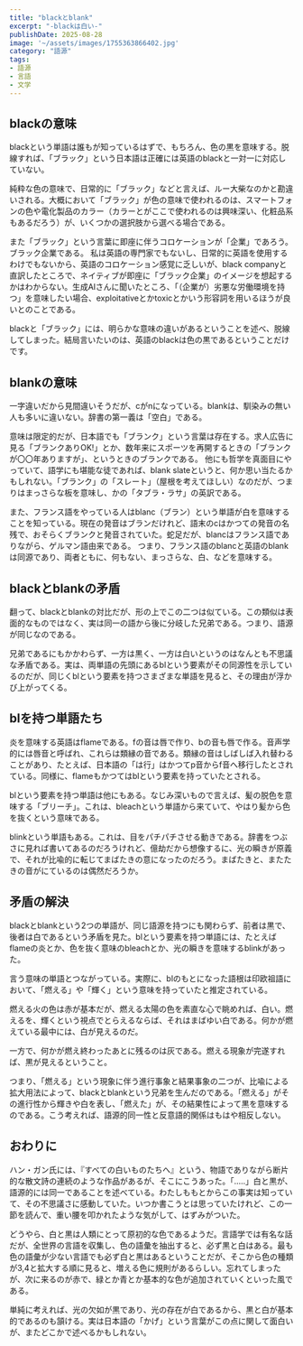 ```yaml
---
title: "blackとblank" 
excerpt: "-blackは白い-"
publishDate: 2025-08-28
image: '~/assets/images/1755363866402.jpg'
category: "語源"
tags:
- 語源
- 言語
- 文学
---
```


## blackの意味

blackという単語は誰もが知っているはずで、もちろん、色の黒を意味する。脱線すれば、「ブラック」という日本語は正確には英語のblackと一対一に対応していない。

純粋な色の意味で、日常的に「ブラック」などと言えば、ルー大柴なのかと勘違いされる。大概において「ブラック」が色の意味で使われるのは、スマートフォンの色や電化製品のカラー（カラーとがここで使われるのは興味深い、化粧品系もあるだろう）が、いくつかの選択肢から選べる場合である。

また「ブラック」という言葉に即座に伴うコロケーションが「企業」であろう。
ブラック企業である。
私は英語の専門家でもないし、日常的に英語を使用するわけでもないから、英語のコロケーション感覚に乏しいが、black companyと直訳したところで、ネイティブが即座に「ブラック企業」のイメージを想起するかはわからない。生成AIさんに聞いたところ、「（企業が）劣悪な労働環境を持つ」を意味したい場合、exploitativeとかtoxicとかいう形容詞を用いるほうが良いとのことである。

blackと「ブラック」には、明らかな意味の違いがあるということを述べ、脱線してしまった。結局言いたいのは、英語のblackは色の黒であるということだけです。

## blankの意味

一字違いだから見間違いそうだが、cがnになっている。blankは、馴染みの無い人も多いに違いない。辞書の第一義は「空白」である。

意味は限定的だが、日本語でも「ブランク」という言葉は存在する。求人広告に見る「ブランクありOK!」とか、数年来にスポーツを再開するときの「ブランクが〇〇年ありますが」、というときのブランクである。
他にも哲学を真面目にやっていて、語学にも堪能な徒であれば、blank slateというと、何か思い当たるかもしれない。「ブランク」の「スレート」（屋根を考えてほしい）なのだが、つまりはまっさらな板を意味し、かの「タブラ・ラサ」の英訳である。

また、フランス語をやっている人はblanc（ブラン）という単語が白を意味することを知っている。現在の発音はブランだけれど、語末のcはかつての発音の名残で、おそらくブランクと発音されていた。蛇足だが、blancはフランス語でありながら、ゲルマン語由来である。
つまり、フランス語のblancと英語のblankは同源であり、両者ともに、何もない、まっさらな、白、などを意味する。

## blackとblankの矛盾

翻って、blackとblankの対比だが、形の上でこの二つは似ている。この類似は表面的なものではなく、実は同一の語から後に分岐した兄弟である。つまり、語源が同じなのである。

兄弟であるにもかかわらず、一方は黒く、一方は白いというのはなんとも不思議な矛盾である。実は、両単語の先頭にあるblという要素がその同源性を示しているのだが、同じくblという要素を持つさまざまな単語を見ると、その理由が浮かび上がってくる。

## blを持つ単語たち

炎を意味する英語はflameである。fの音は唇で作り、bの音も唇で作る。音声学的には唇音と呼ばれ、これらは類縁の音である。類縁の音はしばしば入れ替わることがあり、たとえば、日本語の「は行」はかつてp音からf音へ移行したとされている。同様に、flameもかつてはblという要素を持っていたとされる。

blという要素を持つ単語は他にもある。なじみ深いもので言えば、髪の脱色を意味する「ブリーチ」。これは、bleachという単語から来ていて、やはり髪から色を抜くという意味である。

blinkという単語もある。これは、目をパチパチさせる動きである。辞書をつぶさに見れば書いてあるのだろうけれど、億劫だから想像するに、光の瞬きが原義で、それが比喩的に転じてまばたきの意になったのだろう。まばたきと、またたきの音がにているのは偶然だろうか。

## 矛盾の解決

blackとblankという2つの単語が、同じ語源を持つにも関わらず、前者は黒で、後者は白であるという矛盾を見た。blという要素を持つ単語には、たとえばflameの炎とか、色を抜く意味のbleachとか、光の瞬きを意味するblinkがあった。

言う意味の単語とつながっている。実際に、blのもとになった語根は印欧祖語において、「燃える」や「輝く」という意味を持っていたと推定されている。

燃える火の色は赤が基本だが、燃える太陽の色を素直な心で眺めれば、白い。燃えるを、輝くという視点でとらえるならば、それはまばゆい白である。何かが燃えている最中には、白が見えるのだ。

一方で、何かが燃え終わったあとに残るのは灰である。燃える現象が完遂すれば、黒が見えるということ。

つまり、「燃える」という現象に伴う進行事象と結果事象の二つが、比喩による拡大用法によって、blackとblankという兄弟を生んだのである。「燃える」がその進行性から輝きや白を表し、「燃えた」が、その結果性によって黒を意味するのである。こう考えれば、語源的同一性と反意語的関係はもはや相反しない。

## おわりに

ハン・ガン氏には、『すべての白いものたちへ』という、物語でありながら断片的な散文詩の連続のような作品があるが、そこにこうあった。「.....」白と黒が、語源的には同一であることを述べている。わたしももとからこの事実は知っていて、その不思議さに感動していた。いつか書こうとは思っていたけれど、この一節を読んで、重い腰を叩かれたような気がして、はずみがついた。

どうやら、白と黒は人類にとって原初的な色であるようだ。言語学では有名な話だが、全世界の言語を収集し、色の語彙を抽出すると、必ず黒と白はある。最も色の語彙が少ない言語でも必ず白と黒はあるということだが、そこから色の種類が3,4と拡大する順に見ると、増える色に規則があるらしい。忘れてしまったが、次に来るのが赤で、緑とか青とか基本的な色が追加されていくといった風である。

単純に考えれば、光の欠如が黒であり、光の存在が白であるから、黒と白が基本的であるのも頷ける。実は日本語の「かげ」という言葉がこの点に関して面白いが、またどこかで述べるかもしれない。
